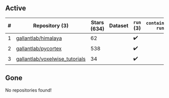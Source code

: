 ## Active
| # | Repository (3) | Stars (634) | Dataset | `run` (3) | `containers-run` |
| --- | --- | --- | --- | --- | --- |
| 1 | [gallantlab/himalaya](https://github.com/gallantlab/himalaya) | 62 |  | :heavy_check_mark: |  |
| 2 | [gallantlab/pycortex](https://github.com/gallantlab/pycortex) | 538 |  | :heavy_check_mark: |  |
| 3 | [gallantlab/voxelwise_tutorials](https://github.com/gallantlab/voxelwise_tutorials) | 34 |  | :heavy_check_mark: |  |

## Gone
No repositories found!
